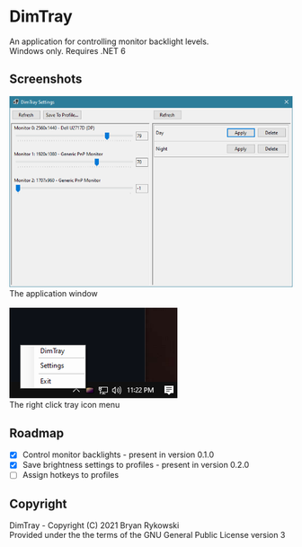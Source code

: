 # DimTray
An application for controlling monitor backlight levels.\
Windows only. Requires .NET 6
## Screenshots
![Application window](README_images/application.png)\
The application window
\
\
![Tray icon menu](README_images/taskbar.png)\
The right click tray icon menu
## Roadmap
- [x] Control monitor backlights - present in version 0.1.0
- [x] Save brightness settings to profiles - present in version 0.2.0
- [ ] Assign hotkeys to profiles
## Copyright
DimTray - Copyright (C) 2021 Bryan Rykowski\
Provided under the the terms of the GNU General Public License version 3
